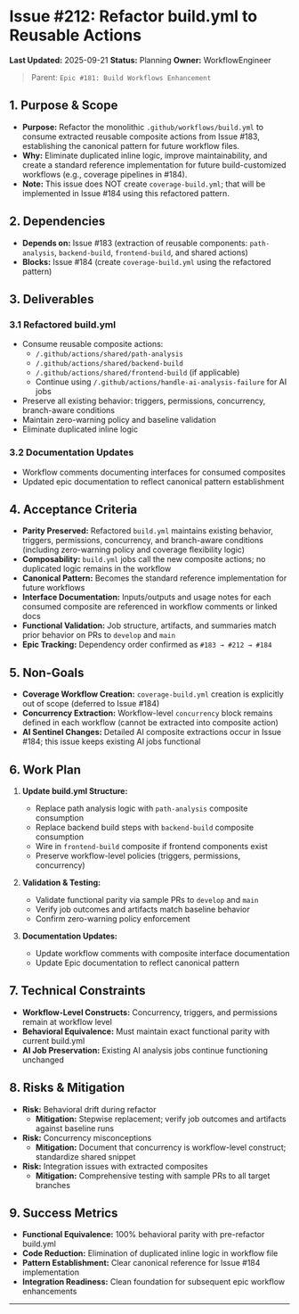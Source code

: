 # Issue #212: Refactor build.yml to Reusable Actions

**Last Updated:** 2025-09-21
**Status:** Planning
**Owner:** WorkflowEngineer

> Parent: `Epic #181: Build Workflows Enhancement`

## 1. Purpose & Scope

- **Purpose:** Refactor the monolithic `.github/workflows/build.yml` to consume extracted reusable composite actions from Issue #183, establishing the canonical pattern for future workflow files.
- **Why:** Eliminate duplicated inline logic, improve maintainability, and create a standard reference implementation for future build-customized workflows (e.g., coverage pipelines in #184).
- **Note:** This issue does NOT create `coverage-build.yml`; that will be implemented in Issue #184 using this refactored pattern.

## 2. Dependencies

- **Depends on:** Issue #183 (extraction of reusable components: `path-analysis`, `backend-build`, `frontend-build`, and shared actions)
- **Blocks:** Issue #184 (create `coverage-build.yml` using the refactored pattern)

## 3. Deliverables

### 3.1 Refactored build.yml
- Consume reusable composite actions:
  - `/.github/actions/shared/path-analysis`
  - `/.github/actions/shared/backend-build`
  - `/.github/actions/shared/frontend-build` (if applicable)
  - Continue using `/.github/actions/handle-ai-analysis-failure` for AI jobs
- Preserve all existing behavior: triggers, permissions, concurrency, branch-aware conditions
- Maintain zero-warning policy and baseline validation
- Eliminate duplicated inline logic

### 3.2 Documentation Updates
- Workflow comments documenting interfaces for consumed composites
- Updated epic documentation to reflect canonical pattern establishment

## 4. Acceptance Criteria

- **Parity Preserved:** Refactored `build.yml` maintains existing behavior, triggers, permissions, concurrency, and branch-aware conditions (including zero-warning policy and coverage flexibility logic)
- **Composability:** `build.yml` jobs call the new composite actions; no duplicated logic remains in the workflow
- **Canonical Pattern:** Becomes the standard reference implementation for future workflows
- **Interface Documentation:** Inputs/outputs and usage notes for each consumed composite are referenced in workflow comments or linked docs
- **Functional Validation:** Job structure, artifacts, and summaries match prior behavior on PRs to `develop` and `main`
- **Epic Tracking:** Dependency order confirmed as `#183 → #212 → #184`

## 5. Non-Goals

- **Coverage Workflow Creation:** `coverage-build.yml` creation is explicitly out of scope (deferred to Issue #184)
- **Concurrency Extraction:** Workflow-level `concurrency` block remains defined in each workflow (cannot be extracted into composite action)
- **AI Sentinel Changes:** Detailed AI composite extractions occur in Issue #184; this issue keeps existing AI jobs functional

## 6. Work Plan

1. **Update build.yml Structure:**
   - Replace path analysis logic with `path-analysis` composite consumption
   - Replace backend build steps with `backend-build` composite consumption
   - Wire in `frontend-build` composite if frontend components exist
   - Preserve workflow-level policies (triggers, permissions, concurrency)

2. **Validation & Testing:**
   - Validate functional parity via sample PRs to `develop` and `main`
   - Verify job outcomes and artifacts match baseline behavior
   - Confirm zero-warning policy enforcement

3. **Documentation Updates:**
   - Update workflow comments with composite interface documentation
   - Update Epic documentation to reflect canonical pattern

## 7. Technical Constraints

- **Workflow-Level Constructs:** Concurrency, triggers, and permissions remain at workflow level
- **Behavioral Equivalence:** Must maintain exact functional parity with current build.yml
- **AI Job Preservation:** Existing AI analysis jobs continue functioning unchanged

## 8. Risks & Mitigation

- **Risk:** Behavioral drift during refactor
  - **Mitigation:** Stepwise replacement; verify job outcomes and artifacts against baseline runs
- **Risk:** Concurrency misconceptions
  - **Mitigation:** Document that concurrency is workflow-level construct; standardize shared snippet
- **Risk:** Integration issues with extracted composites
  - **Mitigation:** Comprehensive testing with sample PRs to all target branches

## 9. Success Metrics

- **Functional Equivalence:** 100% behavioral parity with pre-refactor build.yml
- **Code Reduction:** Elimination of duplicated inline logic in workflow file
- **Pattern Establishment:** Clear canonical reference for Issue #184 implementation
- **Integration Readiness:** Clean foundation for subsequent epic workflow enhancements

---